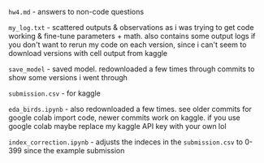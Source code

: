 `hw4.md` - answers to non-code questions

`my_log.txt` - scattered outputs & observations as i was trying to get code working & fine-tune parameters + math. also contains some output logs if you don't want to rerun my code on each version, since i can't seem to download versions with cell output from kaggle

`save_model` - saved model. redownloaded a few times through commits to show some versions i went through

`submission.csv` - for kaggle

`eda_birds.ipynb` - also redownloaded a few times. see older commits for google colab import code, newer commits work on kaggle. if you use google colab maybe replace my kaggle API key with your own lol

`index_correction.ipynb` - adjusts the indeces in the `submission.csv` to 0-399 since the example submission